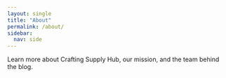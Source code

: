 ```yaml
---
layout: single
title: "About"
permalink: /about/
sidebar:
  nav: side
---
```


Learn more about Crafting Supply Hub, our mission, and the team behind the blog.
